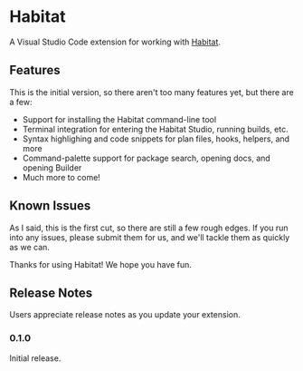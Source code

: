 # Habitat

A Visual Studio Code extension for working with [Habitat](https://habitat.sh).

## Features

This is the initial version, so there aren't too many features yet, but there are a few:

* Support for installing the Habitat command-line tool
* Terminal integration for entering the Habitat Studio, running builds, etc.
* Syntax highlighing and code snippets for plan files, hooks, helpers, and more
* Command-palette support for package search, opening docs, and opening Builder
* Much more to come!

## Known Issues

As I said, this is the first cut, so there are still a few rough edges. If you run into
any issues, please submit them for us, and we'll tackle them as quickly as we can.

Thanks for using Habitat! We hope you have fun.

## Release Notes

Users appreciate release notes as you update your extension.

### 0.1.0

Initial release.
